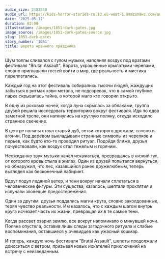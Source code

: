 ```yaml
---
audio_size: 2403840
audio_url: https://kids-horror-stories-ru.s3.eu-west-1.amazonaws.com/audio/1051-dark-gates.mp3
date: '2025-05-12'
duration: 02:00
illustration: /images/1051-dark-gates.jpg
image_source: /images/1051-dark-gates-source.jpg
slug: 1051-dark-gates
story_number: '1051'
title: Ворота мрачного праздника
---
```


Шум толпы сливался с гулом музыки, наполняя воздух под вратами фестиваля "Brutal Assault". Ворота, украшенные крылатыми черепами, словно приглашали гостей войти в мир, где реальность и мистика переплетались.

Каждый год на этот фестиваль собирались тысячи людей, жаждущих забыться в ритмах хэви-метала, не подозревая, что в самой глубине парка скрывалась тайна, о которой мало кто говорил открыто.

В одну из роковых ночей, когда луна скрылась за облаками, группа друзей решила исследовать территорию вокруг фестиваля. Идя по едва заметной тропе, они наткнулись на круглую поляну, откуда исходило странное свечение.

В центре поляны стоял старый дуб, ветви которого дрожали, словно в агонии. Под деревом выкладывали странные символы из черепков и перьев, как будто кто-то проводил ритуал. Подойдя ближе, друзья почувствовали, как воздух стал тяжелым и горячим.

Неожиданно звук музыки начал искажаться, превращаясь в низкий гул, от которого кровь стыла в жилах. Один из друзей попытался вернуться, но обнаружил, что лес, казавшийся ранее дружелюбным, теперь выглядел как бесконечный лабиринт.

Вдруг подул ледяной ветер, и тени вокруг начали сплетаться в человеческие фигуры. Эти существа, казалось, шептали проклятия и излучали зловещие предостережения.

Один за другим, друзья поддались магии круга, словно заколдованные, теряя чувство реальности. Им казалось, что с каждым шагом внутрь круга исчезает часть их жизни, превращая их в те самые тени.

Когда рассвет озарил землю, все вокруг напоминало о минувшей ночи. Поляна опустела, оставив лишь следы загадочного ритуала и слабые воспоминания, оставшиеся у очевидцев как ужасный кошмар.

И теперь, каждую ночь фестиваля "Brutal Assault", шепоты продолжали доноситься с ветром, призывая новых искателей приключений на встречу с неизведанным.